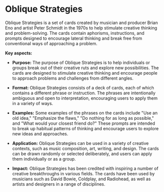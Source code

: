# Oblique Strategies

Oblique Strategies is a set of cards created by musician and producer Brian Eno and artist Peter Schmidt in the 1970s to help stimulate creative thinking and problem-solving. The cards contain aphorisms, instructions, and prompts designed to encourage lateral thinking and break free from conventional ways of approaching a problem.

**Key aspects:**

* **Purpose:** The purpose of Oblique Strategies is to help individuals or groups break out of their creative ruts and explore new possibilities. The cards are designed to stimulate creative thinking and encourage people to approach problems and challenges from different angles.

* **Format:** Oblique Strategies consists of a deck of cards, each of which contains a different phrase or instruction. The phrases are intentionally ambiguous and open to interpretation, encouraging users to apply them in a variety of ways.

* **Examples:** Some examples of the phrases on the cards include "Use an old idea," "Emphasize the flaws," "Do nothing for as long as possible," and "What would your closest friend do?" These prompts are intended to break up habitual patterns of thinking and encourage users to explore new ideas and approaches.

* **Application:** Oblique Strategies can be used in a variety of creative contexts, such as music composition, art, writing, and design. The cards can be drawn randomly or selected deliberately, and users can apply them individually or as a group.

* **Impact:** Oblique Strategies has been credited with inspiring a number of creative breakthroughs in various fields. The cards have been used by musicians such as David Bowie, Coldplay, and Radiohead, as well as artists and designers in a range of disciplines.
